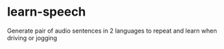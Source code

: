 # learn-speech
Generate pair of audio sentences in 2 languages to repeat and learn when driving or jogging
